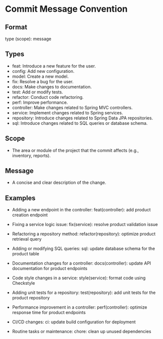 # Commit Message Convention

## Format
type (scope): message

## Types
- feat: Introduce a new feature for the user.
- config: Add new configuration.
- model: Create a new model.
- fix: Resolve a bug for the user.
- docs: Make changes to documentation.
- test: Add or modify tests.
- refactor: Conduct code refactoring.
- perf: Improve performance.
- controller: Make changes related to Spring MVC controllers.
- service: Implement changes related to Spring services.
- repository: Introduce changes related to Spring Data JPA repositories.
- sql: Introduce changes related to SQL queries or database schema.

## Scope
- The area or module of the project that the commit affects (e.g., inventory, reports).

## Message
- A concise and clear description of the change.

## Examples
- Adding a new endpoint in the controller:
  feat(controller): add product creation endpoint

- Fixing a service logic issue:
  fix(service): resolve product validation issue

- Refactoring a repository method:
  refactor(repository): optimize product retrieval query

- Adding or modifying SQL queries:
  sql: update database schema for the product table

- Documentation changes for a controller:
  docs(controller): update API documentation for product endpoints

- Code style changes in a service:
  style(service): format code using Checkstyle

- Adding unit tests for a repository:
  test(repository): add unit tests for the product repository

- Performance improvement in a controller:
  perf(controller): optimize response time for product endpoints

- CI/CD changes:
  ci: update build configuration for deployment

- Routine tasks or maintenance:
  chore: clean up unused dependencies
